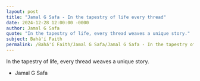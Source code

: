 ```yaml
---
layout: post
title: "Jamal G Safa - In the tapestry of life every thread"
date: 2024-12-28 12:00:00 -0000
author: Jamal G Safa
quote: "In the tapestry of life, every thread weaves a unique story."
subject: Bahá'í Faith
permalink: /Bahá'í Faith/Jamal G Safa/Jamal G Safa - In the tapestry of life every thread
---
```


In the tapestry of life, every thread weaves a unique story.

- Jamal G Safa
